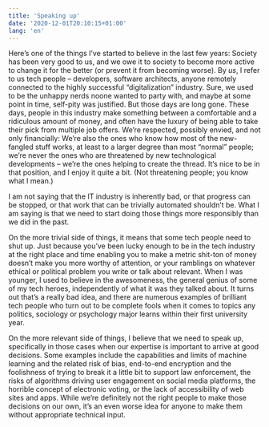 ```yaml
---
title: 'Speaking up'
date: '2020-12-01T20:10:15+01:00'
lang: 'en'
---
```


Here’s one of the things I’ve started to believe in the last few years: Society has been very good to us, and we owe it to society to become more active to change it for the better (or prevent it from becoming worse). By _us_, I refer to us tech people – developers, software architects, anyone remotely connected to the highly successful “digitalization” industry. Sure, we used to be the unhappy nerds noone wanted to party with, and maybe at some point in time, self-pity was justified. But those days are long gone. These days, people in this industry make something between a comfortable and a ridiculous amount of money, and often have the luxury of being able to take their pick from multiple job offers. We’re respected, possibly envied, and not only financially: We’re also the ones who know how most of the new-fangled stuff works, at least to a larger degree than most “normal” people; we’re never the ones who are threatened by new technological developments – we’re the ones helping to create the thread. It’s nice to be in that position, and I enjoy it quite a bit. (Not threatening people; you know what I mean.)

I am not saying that the IT industry is inherently bad, or that progress can be stopped, or that work that can be trivially automated shouldn’t be. What I am saying is that we need to start doing those things more responsibly than we did in the past.

On the more trivial side of things, it means that some tech people need to shut up. Just because you’ve been lucky enough to be in the tech industry at the right place and time enabling you to make a metric shit-ton of money doesn’t make you more worthy of attention, or your ramblings on whatever ethical or political problem you write or talk about relevant. When I was younger, I used to believe in the awesomeness, the general genius of some of my tech heroes, independently of what it was they talked about. It turns out that’s a really bad idea, and there are numerous examples of brilliant tech people who turn out to be complete fools when it comes to topics any politics, sociology or psychology major learns within their first university year.

On the more relevant side of things, I believe that we need to speak up, specifically in those cases when our expertise is important to arrive at good decisions. Some examples include the capabilities and limits of machine learning and the related risk of bias, end-to-end encryption and the foolishness of trying to break it a little bit to support law enforcement, the risks of algorithms driving user engagement on social media platforms, the horrible concept of electronic voting, or the lack of accessibility of web sites and apps. While we’re definitely not the right people to make those decisions on our own, it’s an even worse idea for anyone to make them without appropriate technical input.

